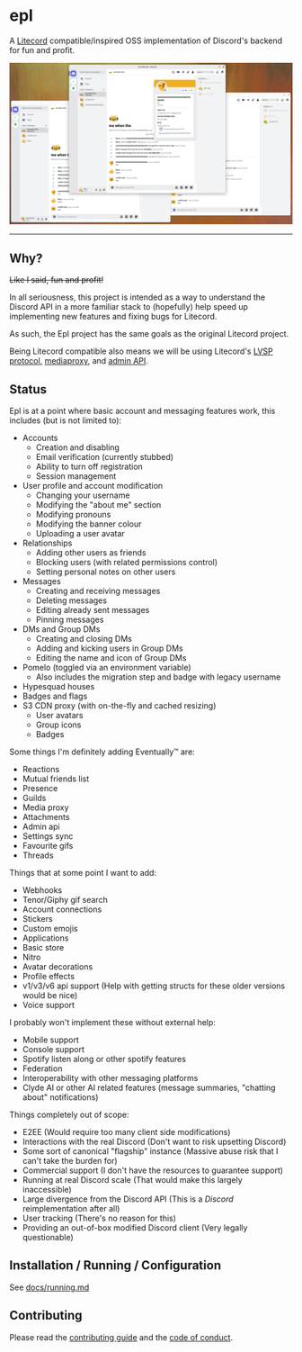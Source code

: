 # epl
A [Litecord](https://gitlab.com/litecord/litecord) compatible/inspired OSS implementation of Discord's backend for fun 
and profit.

![Screenshot of 3 discord clients connected to an Epl instance](docs/assets/demo.png)

---

## Why?
~~Like I said, fun and profit!~~

In all seriousness, this project is intended as a way to understand the Discord API in a more familiar stack to
(hopefully) help speed up implementing new features and fixing bugs for Litecord.

As such, the Epl project has the same goals as the original Litecord project.

Being Litecord compatible also means we will be using Litecord's [LVSP protocol](https://gitlab.com/litecord/litecord/-/blob/master/docs/lvsp.md), [mediaproxy](https://gitlab.com/litecord/mediaproxy), 
and [admin API](https://gitlab.com/litecord/litecord/-/blob/master/docs/admin_api.md).

## Status

Epl is at a point where basic account and messaging features work, this includes (but is not limited to):
* Accounts
  * Creation and disabling
  * Email verification (currently stubbed)
  * Ability to turn off registration
  * Session management
* User profile and account modification
  * Changing your username
  * Modifying the "about me" section
  * Modifying pronouns
  * Modifying the banner colour
  * Uploading a user avatar
* Relationships
  * Adding other users as friends
  * Blocking users (with related permissions control)
  * Setting personal notes on other users
* Messages
  * Creating and receiving messages
  * Deleting messages
  * Editing already sent messages
  * Pinning messages
* DMs and Group DMs
  * Creating and closing DMs
  * Adding and kicking users in Group DMs
  * Editing the name and icon of Group DMs
* Pomelo (toggled via an environment variable)
  * Also includes the migration step and badge with legacy username
* Hypesquad houses
* Badges and flags
* S3 CDN proxy (with on-the-fly and cached resizing)
  * User avatars
  * Group icons
  * Badges

Some things I'm definitely adding Eventually™ are:
* Reactions
* Mutual friends list
* Presence
* Guilds
* Media proxy
* Attachments
* Admin api
* Settings sync
* Favourite gifs
* Threads

Things that at some point I want to add:
* Webhooks
* Tenor/Giphy gif search
* Account connections
* Stickers
* Custom emojis
* Applications
* Basic store
* Nitro
* Avatar decorations
* Profile effects
* v1/v3/v6 api support (Help with getting structs for these older versions would be nice)
* Voice support

I probably won't implement these without external help:
* Mobile support
* Console support
* Spotify listen along or other spotify features
* Federation
* Interoperability with other messaging platforms
* Clyde AI or other AI related features (message summaries, "chatting about" notifications)

Things completely out of scope:
* E2EE (Would require too many client side modifications)
* Interactions with the real Discord (Don't want to risk upsetting Discord)
* Some sort of canonical "flagship" instance (Massive abuse risk that I can't take the burden for)
* Commercial support (I don't have the resources to guarantee support)
* Running at real Discord scale (That would make this largely inaccessible)
* Large divergence from the Discord API (This is a *Discord* reimplementation after all)
* User tracking (There's no reason for this)
* Providing an out-of-box modified Discord client (Very legally questionable)

## Installation / Running / Configuration
See [docs/running.md](docs/running.md)

## Contributing
Please read the [contributing guide](https://git.gaycatgirl.sex/litecord/epl/src/branch/main/CONTRIBUTING.md) and the [code of conduct](https://git.gaycatgirl.sex/litecord/epl/src/branch/main/CODE_OF_CONDUCT.md).